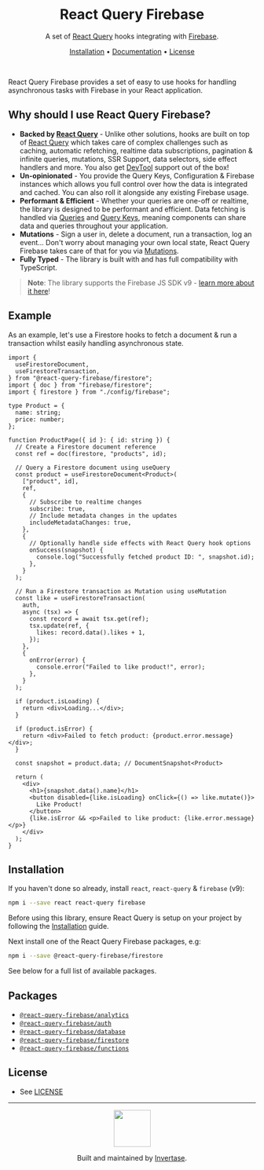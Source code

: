 <h1 align="center">React Query Firebase</h1>
<p align="center">
  <span>A set of <a href="https://react-query.tanstack.com">React Query</a> hooks integrating with <a href="https://firebase.google.com/">Firebase</a>.</span>
</p>
<p align="center">
  <span><a href="#installation">Installation</a> &bull;
  <a href="https://react-query-firebase.invertase.dev/"> Documentation</a> &bull;
  <a href="/LICENSE.md">License</a></span>
</p>
<br />

React Query Firebase provides a set of easy to use hooks for handling asynchronous tasks with Firebase in your React application.
## Why should I use React Query Firebase?

- **Backed by [React Query](https://react-query.tanstack.com)** - Unlike other solutions, hooks are built on top of [React Query](https://react-query.tanstack.com) which takes care of complex challenges
such as caching, automatic refetching, realtime data subscriptions, pagination & infinite queries, mutations, SSR Support, data selectors, side effect handlers and more. You also get [DevTool](https://react-query.tanstack.com/devtools)
support out of the box!
- **Un-opinionated** - You provide the Query Keys, Configuration & Firebase instances which allows you full control over how the data is integrated and cached. You can also roll it alongside any existing Firebase usage.
- **Performant & Efficient** - Whether your queries are one-off or realtime, the library is designed to be performant and efficient. Data fetching is handled via [Queries](https://react-query.tanstack.com/guides/queries) and 
[Query Keys](https://react-query.tanstack.com/guides/query-keys), meaning components can share data and queries throughout your application.
- **Mutations** - Sign a user in, delete a document, run a transaction, log an event... Don't worry about managing your own local state, React Query Firebase takes care of that for you via [Mutations](https://react-query.tanstack.com/guides/mutations).
- **Fully Typed** - The library is built with and has full compatibility with TypeScript.

> **Note**: The library supports the Firebase JS SDK v9 - [learn more about it here](https://firebase.googleblog.com/2021/08/the-new-firebase-js-sdk-now-ga.html)!

## Example

As an example, let's use a Firestore hooks to fetch a document & run a transaction whilst easily handling asynchronous state.

```tsx
import {
  useFirestoreDocument,
  useFirestoreTransaction,
} from "@react-query-firebase/firestore";
import { doc } from "firebase/firestore";
import { firestore } from "./config/firebase";

type Product = {
  name: string;
  price: number;
};

function ProductPage({ id }: { id: string }) {
  // Create a Firestore document reference
  const ref = doc(firestore, "products", id);

  // Query a Firestore document using useQuery
  const product = useFirestoreDocument<Product>(
    ["product", id],
    ref,
    {
      // Subscribe to realtime changes
      subscribe: true,
      // Include metadata changes in the updates
      includeMetadataChanges: true,
    },
    {
      // Optionally handle side effects with React Query hook options
      onSuccess(snapshot) {
        console.log("Successfully fetched product ID: ", snapshot.id);
      },
    }
  );

  // Run a Firestore transaction as Mutation using useMutation
  const like = useFirestoreTransaction(
    auth,
    async (tsx) => {
      const record = await tsx.get(ref);
      tsx.update(ref, {
        likes: record.data().likes + 1,
      });
    },
    {
      onError(error) {
        console.error("Failed to like product!", error);
      },
    }
  );

  if (product.isLoading) {
    return <div>Loading...</div>;
  }

  if (product.isError) {
    return <div>Failed to fetch product: {product.error.message}</div>;
  }

  const snapshot = product.data; // DocumentSnapshot<Product>

  return (
    <div>
      <h1>{snapshot.data().name}</h1>
      <button disabled={like.isLoading} onClick={() => like.mutate()}>
        Like Product!
      </button>
      {like.isError && <p>Failed to like product: {like.error.message}</p>}
    </div>
  );
}
```

## Installation

If you haven't done so already, install `react`, `react-query` & `firebase` (v9):

```bash
npm i --save react react-query firebase
```

Before using this library, ensure React Query is setup on your project by following the [Installation](https://react-query.tanstack.com/quick-start) guide.

Next install one of the React Query Firebase packages, e.g:

```bash
npm i --save @react-query-firebase/firestore
```

See below for a full list of available packages.

## Packages

- [`@react-query-firebase/analytics`](https://react-query-firebase.invertase.dev/analytics)
- [`@react-query-firebase/auth`](https://react-query-firebase.invertase.dev/auth)
- [`@react-query-firebase/database`](https://react-query-firebase.invertase.dev/database)
- [`@react-query-firebase/firestore`](https://react-query-firebase.invertase.dev/firestore)
- [`@react-query-firebase/functions`](https://react-query-firebase.invertase.dev/functions)

## License

- See [LICENSE](/LICENSE)

---

<p align="center">
  <a href="https://invertase.io/?utm_source=readme&utm_medium=footer&utm_campaign=docs.page">
    <img width="75px" src="https://static.invertase.io/assets/invertase/invertase-rounded-avatar.png">
  </a>
  <p align="center">
    Built and maintained by <a href="https://invertase.io/?utm_source=readme&utm_medium=footer&utm_campaign=docs.page">Invertase</a>.
  </p>
</p>

